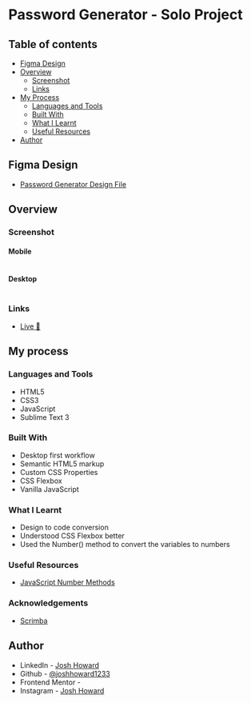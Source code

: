 # Password Generator - Solo Project

## Table of contents

- [Figma Design](#figma-design)
- [Overview](#overview)
  - [Screenshot](#screenshot)
  - [Links](#links)
- [My Process](#my-process)
  - [Languages and Tools](#languages-and-tools)
  - [Built With](#built-with)
  - [What I Learnt](#what-i-learnt)
  - [Useful Resources](#useful-resources)
- [Author](#author)

## Figma Design

- [Password Generator Design File](https://www.figma.com/file/NEj9JDycMjF3XKXq7swoc9/Random-Password-Generator-(New-version)?node-id=0%3A1)

## Overview

### Screenshot

#### Mobile

![]()

#### Desktop

![]()

### Links

- [Live 🔗](https://fantastic-narwhal-489e23.netlify.app/)

## My process

### Languages and Tools

- HTML5
- CSS3
- JavaScript
- Sublime Text 3

### Built With

- Desktop first workflow
- Semantic HTML5 markup
- Custom CSS Properties
- CSS Flexbox
- Vanilla JavaScript

### What I Learnt

- Design to code conversion
- Understood CSS Flexbox better
- Used the Number() method to convert the variables to numbers

### Useful Resources

- [JavaScript Number Methods](https://www.w3schools.com/js/js_number_methods.asp)

### Acknowledgements

- [Scrimba](https://scrimba.com)

## Author

- LinkedIn - [Josh Howard](https://www.linkedin.com/in/joshhoward1233/)
- Github - [@joshhoward1233](https://github.com/joshhoward1233)
- Frontend Mentor - 
- Instagram - [Josh Howard](https://www.instagram.com/joshhoward1233/)
